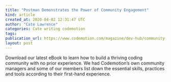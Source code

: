 ```yaml
---
title: "Postman Demonstrates the Power of Community Engagement"
kind: article
created_at: 2020-04-02 12:31:47 UTC
author: "Cate Lawrence"
categories: Cate writing codemotion
tags: 
publication_url: https://www.codemotion.com/magazine/dev-hub/community-manager/postman-community-engagement/
layout: post
---
```

Download our latest eBook to learn how to build a thriving coding community with no prior experience. We had Codemotion’s own community managers and some of our members list down the essential skills, practices and tools according to their first-hand experience.

